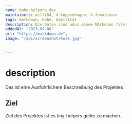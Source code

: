 ```yaml
---
name: bahn-helpers.dev
maintainers: willi84, d-koppenhagen, h.femaleuser
tags: markdown, bahn, mobilität
description: Die Daten sind adus einem MArkdown file!
addedAt: "2023-09-08"
url: "https://markdown.de",
image: "/api/screenshot/test.jpg"


---
```

# description
Das ist eine Ausführlichere Beschreibung des Projektes

## Ziel
Ziel des Projektes ist es tiny-helpers geiler zu machen.